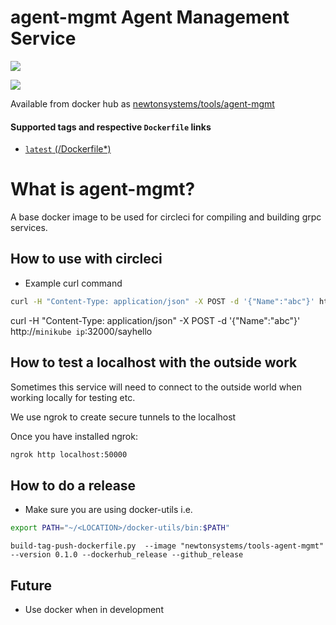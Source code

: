 # agent-mgmt Agent Management Service

[![](https://images.microbadger.com/badges/image/newtonsystems/tools-agent-mgmt:0.2.2.svg)](https://microbadger.com/images/newtonsystems/tools-agent-mgmt:0.2.2 "Get your own image badge on microbadger.com")

[![](https://images.microbadger.com/badges/version/newtonsystems/tools-agent-mgmt:0.2.2.svg)](https://microbadger.com/images/newtonsystems/tools-agent-mgmt:0.2.2 "Get your own version badge on microbadger.com")

Available from docker hub as [newtonsystems/tools/agent-mgmt](https://hub.docker.com/r/newtonsystems/tools-agent-mgmt/)

#### Supported tags and respective `Dockerfile` links

-    [`latest` (/Dockerfile*)](https://github.com/newtonsystems/devops/blob/master/tools/agent-mgmt/Dockerfile)

# What is agent-mgmt?

A base docker image to be used for circleci for compiling and building grpc services.


## How to use with circleci

- Example curl command

```bash
curl -H "Content-Type: application/json" -X POST -d '{"Name":"abc"}' http://`minikube ip`:32000/sayhello
```


curl -H "Content-Type: application/json" -X POST -d '{"Name":"abc"}' http://`minikube ip`:32000/sayhello


## How to test a localhost with the outside work

Sometimes this service will need to connect to the outside world when working locally for testing etc.

We use ngrok to create secure tunnels to the localhost

Once you have installed ngrok:

```bash
ngrok http localhost:50000
```



## How to do a release
- Make sure you are using docker-utils
i.e.

```bash
export PATH="~/<LOCATION>/docker-utils/bin:$PATH"
```

```
build-tag-push-dockerfile.py  --image "newtonsystems/tools-agent-mgmt" --version 0.1.0 --dockerhub_release --github_release
```



## Future

- Use docker when in development
